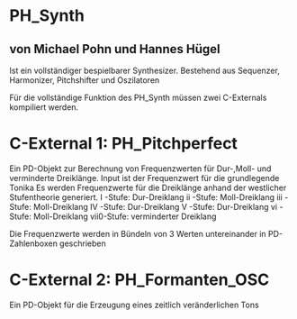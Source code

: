 # PH_Synth   
## von Michael Pohn und Hannes Hügel 
Ist ein vollständiger bespielbarer Synthesizer. Bestehend aus Sequenzer, Harmonizer, Pitchshifter und Oszilatoren

Für die vollständige Funktion des PH_Synth müssen zwei C-Externals kompiliert werden.

# C-External 1: PH_Pitchperfect
  Ein PD-Objekt zur Berechnung von Frequenzwerten für Dur-,Moll- und verminderte Dreiklänge.
  Input ist der Frequenzwert für die grundlegende Tonika
  Es werden Frequenzwerte für die Dreiklänge anhand der westlicher Stufentheorie generiert.
    I   -Stufe: Dur-Dreiklang
    ii  -Stufe: Moll-Dreiklang
    iii -Stufe: Moll-Dreiklang
    IV  -Stufe: Dur-Dreiklang
    V   -Stufe: Dur-Dreiklang
    vi  -Stufe: Moll-Dreiklang
    vii0-Stufe: verminderter Dreiklang
  
  Die Frequenzwerte werden in Bündeln von 3 Werten untereinander in PD-Zahlenboxen geschrieben
  
# C-External 2: PH_Formanten_OSC
  Ein PD-Objekt für die Erzeugung eines zeitlich veränderlichen Tons

